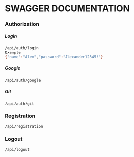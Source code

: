 # SWAGGER DOCUMENTATION

### Authorization

##### Login
```sh
/api/auth/login
Example
{"name":"Alex","password":"Alexander12345!"}
```

##### Google
```sh
/api/auth/google
```

##### Git
```sh
/api/auth/git
```

### Registration
```sh
/api/registration
```
### Logout
```sh
/api/logout
```

